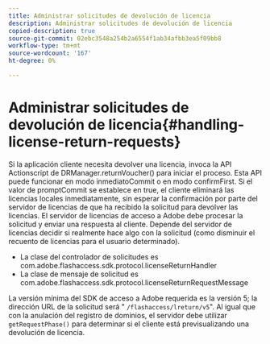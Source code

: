 ```yaml
---
title: Administrar solicitudes de devolución de licencia
description: Administrar solicitudes de devolución de licencia
copied-description: true
source-git-commit: 02ebc3548a254b2a6554f1ab34afbb3ea5f09bb8
workflow-type: tm+mt
source-wordcount: '167'
ht-degree: 0%

---
```


# Administrar solicitudes de devolución de licencia{#handling-license-return-requests}

Si la aplicación cliente necesita devolver una licencia, invoca la API Actionscript de DRManager.returnVoucher() para iniciar el proceso. Esta API puede funcionar en modo inmediatoCommit o en modo confirmFirst. Si el valor de promptCommit se establece en true, el cliente eliminará las licencias locales inmediatamente, sin esperar la confirmación por parte del servidor de licencias de que ha recibido la solicitud para devolver las licencias. El servidor de licencias de acceso a Adobe debe procesar la solicitud y enviar una respuesta al cliente. Depende del servidor de licencias decidir si realmente hace algo con la solicitud (como disminuir el recuento de licencias para el usuario determinado).

* La clase del controlador de solicitudes es com.adobe.flashaccess.sdk.protocol.licenseReturnHandler
* La clase de mensaje de solicitud es com.adobe.flashaccess.sdk.protocol.licenseReturnRequestMessage

La versión mínima del SDK de acceso a Adobe requerida es la versión 5; la dirección URL de la solicitud será &quot; `/flashaccess/lreturn/v5`&quot;. Al igual que con la anulación del registro de dominios, el servidor debe utilizar `getRequestPhase()` para determinar si el cliente está previsualizando una devolución de licencia.
